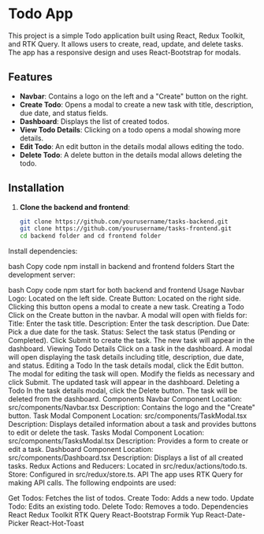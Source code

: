 # Todo App

This project is a simple Todo application built using React, Redux Toolkit, and RTK Query. It allows users to create, read, update, and delete tasks. The app has a responsive design and uses React-Bootstrap for modals.

## Features

- **Navbar**: Contains a logo on the left and a "Create" button on the right.
- **Create Todo**: Opens a modal to create a new task with title, description, due date, and status fields.
- **Dashboard**: Displays the list of created todos.
- **View Todo Details**: Clicking on a todo opens a modal showing more details.
- **Edit Todo**: An edit button in the details modal allows editing the todo.
- **Delete Todo**: A delete button in the details modal allows deleting the todo.

## Installation

1. **Clone the backend and frontend**:
   ```bash
   git clone https://github.com/yourusername/tasks-backend.git
   git clone https://github.com/yourusername/tasks-frontend.git
   cd backend folder and cd frontend folder
   ```

Install dependencies:

bash
Copy code
npm install in backend and frontend folders
Start the development server:

bash
Copy code
npm start for both backend and frontend
Usage
Navbar
Logo: Located on the left side.
Create Button: Located on the right side. Clicking this button opens a modal to create a new task.
Creating a Todo
Click on the Create button in the navbar.
A modal will open with fields for:
Title: Enter the task title.
Description: Enter the task description.
Due Date: Pick a due date for the task.
Status: Select the task status (Pending or Completed).
Click Submit to create the task.
The new task will appear in the dashboard.
Viewing Todo Details
Click on a task in the dashboard.
A modal will open displaying the task details including title, description, due date, and status.
Editing a Todo
In the task details modal, click the Edit button.
The modal for editing the task will open.
Modify the fields as necessary and click Submit.
The updated task will appear in the dashboard.
Deleting a Todo
In the task details modal, click the Delete button.
The task will be deleted from the dashboard.
Components
Navbar Component
Location: src/components/Navbar.tsx
Description: Contains the logo and the "Create" button.
Task Modal Component
Location: src/components/TaskModal.tsx
Description: Displays detailed information about a task and provides buttons to edit or delete the task.
Tasks Modal Component
Location: src/components/TasksModal.tsx
Description: Provides a form to create or edit a task.
Dashboard Component
Location: src/components/Dashboard.tsx
Description: Displays a list of all created tasks.
Redux
Actions and Reducers: Located in src/redux/actions/todo.ts.
Store: Configured in src/redux/store.ts.
API
The app uses RTK Query for making API calls. The following endpoints are used:

Get Todos: Fetches the list of todos.
Create Todo: Adds a new todo.
Update Todo: Edits an existing todo.
Delete Todo: Removes a todo.
Dependencies
React
Redux Toolkit
RTK Query
React-Bootstrap
Formik
Yup
React-Date-Picker
React-Hot-Toast
